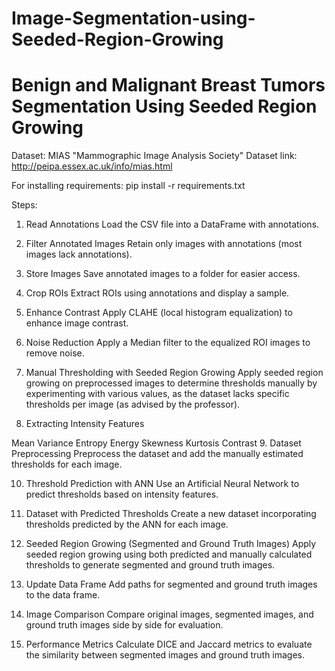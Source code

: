 # Image-Segmentation-using-Seeded-Region-Growing
# Benign and Malignant Breast Tumors Segmentation Using Seeded Region Growing

Dataset: MIAS "Mammographic Image Analysis Society" 
Dataset link: http://peipa.essex.ac.uk/info/mias.html

For installing requirements:
pip install -r requirements.txt


Steps:
1. Read Annotations
Load the CSV file into a DataFrame with annotations.

2. Filter Annotated Images
Retain only images with annotations (most images lack annotations).

3. Store Images
Save annotated images to a folder for easier access.

4. Crop ROIs
Extract ROIs using annotations and display a sample.

5. Enhance Contrast
Apply CLAHE (local histogram equalization) to enhance image contrast.

6. Noise Reduction
Apply a Median filter to the equalized ROI images to remove noise.

7. Manual Thresholding with Seeded Region Growing
Apply seeded region growing on preprocessed images to determine thresholds manually by experimenting with various values, as the dataset lacks specific thresholds per image (as advised by the professor).

8. Extracting Intensity Features

Mean
Variance
Entropy
Energy
Skewness
Kurtosis
Contrast
9. Dataset Preprocessing
Preprocess the dataset and add the manually estimated thresholds for each image.

10. Threshold Prediction with ANN
Use an Artificial Neural Network to predict thresholds based on intensity features.

11. Dataset with Predicted Thresholds
Create a new dataset incorporating thresholds predicted by the ANN for each image.

12. Seeded Region Growing (Segmented and Ground Truth Images)
Apply seeded region growing using both predicted and manually calculated thresholds to generate segmented and ground truth images.

13. Update Data Frame
Add paths for segmented and ground truth images to the data frame.

14. Image Comparison
Compare original images, segmented images, and ground truth images side by side for evaluation.

15. Performance Metrics
Calculate DICE and Jaccard metrics to evaluate the similarity between segmented images and ground truth images.
